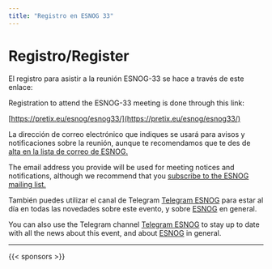 ```yaml
---
title: "Registro en ESNOG 33"
---
```


# Registro/Register

El registro para asistir a la reunión ESNOG-33 se hace a través de este enlace:

Registration to attend the ESNOG-33 meeting is done through this link:


[https://pretix.eu/esnog/esnog33/](https://pretix.eu/esnog/esnog33/)


La dirección de correo electrónico que indiques se usará para avisos y notificaciones sobre la reunión, aunque te recomendamos que te des de [alta en la lista de correo de ESNOG.](https://www2.esnog.net:8443/cgi-bin/mailman/listinfo/gore)

The email address you provide will be used for meeting notices and notifications, although we recommend that you [subscribe to the ESNOG mailing list.](https://www2.esnog.net:8443/cgi-bin/mailman/listinfo/gore)



También puedes utilizar el canal de Telegram [Telegram ESNOG](https://t.me/esnog_es) para estar al día en todas las novedades sobre este evento, y sobre [ESNOG](https://www.esnog.net) en general. 

You can also use the Telegram channel [Telegram ESNOG](https://t.me/esnog_es) to stay up to date with all the news about this event, and about [ESNOG](https://www.esnog.net) in general.

---------------------------

{{< sponsors >}}
